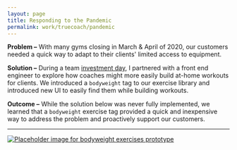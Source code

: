```yaml
---
layout: page
title: Responding to the Pandemic
permalink: work/truecoach/pandemic
---
```

**Problem –** With many gyms closing in March & April of 2020, our customers needed a quick way to adapt to their clients' limited access to equipment.

**Solution –** During a team <a href="https://truecoach.co/careers/" class="link--highlight" target="_blank">investment day</a>, I partnered with a front end engineer to explore how coaches might more easily build at-home workouts for clients. We introduced a <code>bodyweight</code> tag to our exercise library and introduced new UI to easily find them while building workouts.

**Outcome –** While the solution below was never fully implemented, we learned that a <code>bodyweight</code> exercise tag provided a quick and inexpensive way to address the problem and proactively support our customers.

---

<a href="https://www.figma.com/proto/NY1VzUuULuyDmgls7Fyd1n/Pitch-At-home-exercises?node-id=17%3A2160&viewport=386%2C386%2C0.1445833295583725&scaling=min-zoom" target="_blank">
  <img class="rounded-2xl shadow-md transition-shadow duration-200 ease-in-out hover:shadow-lg brighten-5" src="https://user-images.githubusercontent.com/178044/96322063-d969b900-0fd4-11eb-8704-2f74e09f6aff.png" alt="Placeholder image for bodyweight exercises prototype" />
</a>